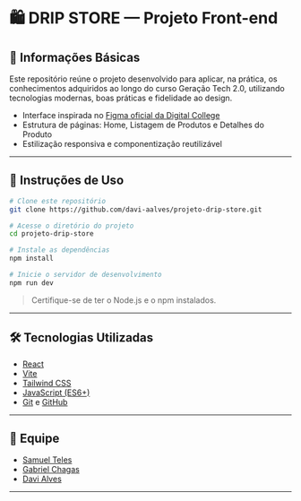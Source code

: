 # 🛍️ DRIP STORE — Projeto Front-end

## 📄 Informações Básicas

Este repositório reúne o projeto desenvolvido para aplicar, na prática, os conhecimentos adquiridos ao longo do curso Geração Tech 2.0, utilizando tecnologias modernas, boas práticas e fidelidade ao design.

- Interface inspirada no [Figma oficial da Digital College](https://www.figma.com/design/cfb4F7ZXMFQmvmTn3PKI4z/DRIP-STORE---DIGITAL-COLLEGE?node-id=22-30)
- Estrutura de páginas: Home, Listagem de Produtos e Detalhes do Produto
- Estilização responsiva e componentização reutilizável

---

## 🚀 Instruções de Uso

```bash
# Clone este repositório
git clone https://github.com/davi-aalves/projeto-drip-store.git

# Acesse o diretório do projeto
cd projeto-drip-store

# Instale as dependências
npm install

# Inicie o servidor de desenvolvimento
npm run dev
```

> Certifique-se de ter o Node.js e o npm instalados.

---

## 🛠️ Tecnologias Utilizadas

- [React](https://reactjs.org/)
- [Vite](https://vitejs.dev/)
- [Tailwind CSS](https://tailwindcss.com/)
- [JavaScript (ES6+)](https://developer.mozilla.org/pt-BR/docs/Web/JavaScript)
- [Git](https://git-scm.com/) e [GitHub](https://github.com/)

---

## 👥 Equipe

- [Samuel Teles](https://github.com/SamueltelF)
- [Gabriel Chagas](https://github.com/gabriel-chagas-albuquerque)
- [Davi Alves](https://github.com/davi-aalves)

---
